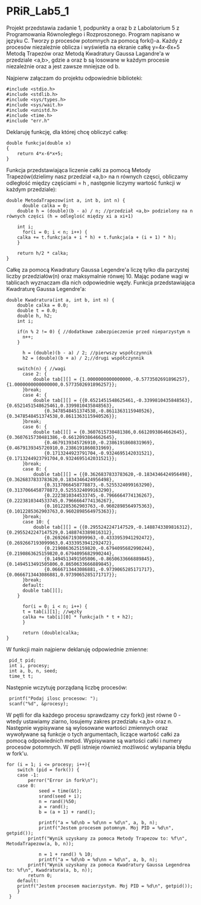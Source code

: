 # PRiR_Lab5_1
Projekt przedstawia zadanie 1, podpunkty a oraz b z Labolatorium 5 z Programowania Równoległego i Rozproszonego.
Program napisano w języku C. Tworzy p procesów potomnych za pomocą fork()-a. Każdy z procesów 
niezależnie oblicza i wyświetla na ekranie całkę y=4*x-6*x+5 Metodą Trapezów oraz Metodą Kwadratury Gaussa Lagandre'a
w przedziale <a,b>, gdzie a oraz b są losowane w każdym procesie niezależnie oraz a jest zawsze mniejsze od b.

Najpierw załączam do projektu odpowiednie biblioteki:

	#include <stdio.h>
	#include <stdlib.h>
	#include <sys/types.h>
	#include <sys/wait.h>
	#include <unistd.h>
	#include <time.h>
	#include "err.h"

Deklaruję funkcję, dla której chcę obliczyć całkę:

	double funkcja(double x)
	{
		return 4*x-6*x+5;
	}

Funkcja przedstawiająca liczenie całki za pomocą Metody Trapezów(dzielimy nasz przedział <a,b> na n równych częsci, obliczamy odległość między częściami = h , następnie liczymy wartość funkcji w każdym przedziale):

	double MetodaTrapezow(int a, int b, int n) {
		  double calka = 0;
	    double h = (double)(b - a) / n; //przedział <a,b> podzielony na n równych części (h = odleglość między xi a xi+1)

	    int i;
	      for(i = 0; i < n; i++) {
		calka += t.funkcja(a + i * h) + t.funkcja(a + (i + 1) * h);
	    }

	    return h/2 * calka;
	}

Całkę za pomocą Kwadratury Gaussa Legendre'a liczę tylko dla parzystej liczby przedziałów(n) oraz maksymalnie rónwej 10.
Mając podane wagi w tablicach wyznaczam dla nich odpowiednie węzły.
Funkcja przedstawiająca Kwadraturę Gaussa Legendre'a:

	double Kwadratura(int a, int b, int n) {
	    double calka = 0.0;
	    double t = 0.0;
	    double h, h2;
	    int i;

	    if(n % 2 != 0) { //dodatkowe zabezpieczenie przed nieparzystym n
	      n++;
	    }

	      h = (double)(b - a) / 2; //pierwszy współczynnik
	      h2 = (double)(b + a) / 2;//drugi współczynnik

	    switch(n) { //wagi
	      case 2: {
		      double tab[][] = {1.0000000000000000,-0.5773502691896257}, {1.0000000000000000,0.5773502691896257}};
		  }break;
	      case 4: {
		      double tab[][] = {{0.6521451548625461,-0.3399810435848563}, {0.6521451548625461,0.3399810435848563},
			      {0.3478548451374538,-0.8611363115940526}, {0.3478548451374538,0.8611363115940526}};
		  }break;
	      case 6: {
		      double tab[][] = {0.3607615730481386,0.6612093864662645}, {0.3607615730481386,-0.6612093864662645},
			      {0.4679139345726910,-0.2386191860831969}, {0.4679139345726910,0.2386191860831969},
			      {0.1713244923791704,-0.9324695142031521}, {0.1713244923791704,0.9324695142031521}};
		  }break;
	      case 8: {
		      double tab[][] = {{0.3626837833783620,-0.1834346424956498}, {0.3626837833783620,0.1834346424956498},
			      {0.3137066458778873,-0.5255324099163290}, {0.3137066458778873,0.5255324099163290},
			      {0.2223810344533745,-0.7966664774136267}, {0.2223810344533745,0.7966664774136267},
			      {0.1012285362903763,-0.9602898564975363}, {0.1012285362903763,0.9602898564975363}};
		  }break;
	      case 10: {
		      double tab[][] = {{0.2955242247147529,-0.1488743389816312}, {0.2955242247147529,0.1488743389816312},
			      {0.2692667193099963,-0.4333953941292472}, {0.2692667193099963,0.4333953941292472},
			      {0.2190863625159820,-0.6794095682990244}, {0.2190863625159820,0.6794095682990244},
			      {0.1494513491505806,-0.8650633666889845}, {0.1494513491505806,0.8650633666889845},
			      {0.0666713443086881,-0.9739065285171717}, {0.0666713443086881,0.9739065285171717}};
		  }break;
	      default:
	      double tab[][];
	    }

	      for(i = 0; i < n; i++) {
		  t = tab[i][1]; //węzły
		  calka += tab[i][0] * funkcja(h * t + h2);
	      }

	      return (double)calka;
	}


W funkcji main najpierw deklaruję odpowiednie zmienne:

	 pid_t pid;
	 int i, procesy;
	 int a, b, n, seed;
	 time_t t;

Następnie wczytuję porządaną liczbę procesów:

	 printf("Podaj ilosc procesow: ");
	 scanf("%d", &procesy);
 
W pętli for dla każdego procesu sprawdzamy czy fork() jest równe 0 - wtedy ustawiamy ziarno, losujemy zakres przedziału <a,b> oraz n. Następnie wypisywane są wylosowane wartości zmiennych oraz wywoływane są funkcje o tych argumentach, liczące wartość całki za pomocą odpowiednich metod. Wypisywane są wartości całki i numery procesów potomnych. 
W pętli istnieje również możliwość wyłapania błędu w fork'u.

	for (i = 1; i <= procesy; i++){
	    switch (pid = fork()) {
		case -1:
		    perror("Error in fork\n");
		case 0:
			    seed = time(&t);
			    srand(seed + i);
			    n = rand()%50;
			    a = rand();
			    b = (a + 1) + rand();

			    printf("a = %d\nb = %d\nn = %d\n", a, b, n);
			    printf("Jestem procesem potomnym. Moj PID = %d\n", getpid());
		    printf("Wynik uzyskany za pomoca Metody Trapezow to: %f\n", MetodaTrapezow(a, b, n));

				n = 1 + rand() % 10;
				printf("a = %d\nb = %d\nn = %d\n", a, b, n);
		    printf("Wynik uzyskany za pomoca Kwadratury Gaussa Legendrea to: %f\n", Kwadratura(a, b, n));
		    return 0;
		default:
		printf("Jestem procesem macierzystym. Moj PID = %d\n", getpid());
	    } 
	 }
 
